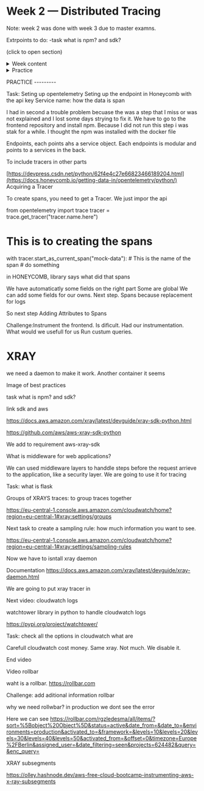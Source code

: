 # Week 2 — Distributed Tracing

Note: week 2 was done with week 3 due to master examns.

Extrpoints to do:
-task what is npm? and sdk?

(click to open section)

<details><summary>Week content</summary>
<p>
** Objetive: ** Distributed tracing implementation to add the functionality to easy pinpoint issue when adding cloud services.


### What is observability?
>Observability is the extent to which the internal states of a system can be inferred from externally available data. An observable software system provides the ability to understand any issue that arises. Conventionally, __the three pillars of observability data are metrics, logs and traces.__

### What are traces?

>A trace represents the entire journey of a request or action as it moves through all the nodes of a distributed system.

### What are logs?

>A log file is a computer-generated data file that contains information about usage patterns, activities, and operations within an operating system, application, server or another device. Log files show whether resources are performing properly and optimally.\
>On-Premise logs: infraestructure , applications, anti-virus, Firewall..
>Cloud Logs: infraestructure** , applications**, anti-virus, Firewall..

### Observability vs Monotoring

![Observability vs Monotoring](assets/week2_obsvsmonit.jpeg)


### What is Observability in AWS?

>Open-source solutions, giving you the ability to understand what is happening across your technology stack at any time. AWS observability lets you collect, correlate, aggregate, and analyze telemetry in your network, infrastructure, and applications in the cloud, hybrid, or on-premises environments so you can gain insights into the behavior, performance, and health of your system. 
>These insights help you detect, investigate, and remediate problems faster; and coupled with artificial intelligence and machine learning, proactively react, predict, and prevent problems.

![Observability AWS Tools](assets/week2_aws_observabilitytools.jpeg)

[AWS Observability](https://aws.amazon.com/cloudops/monitoring-and-observability/?whats-new-cards.sort-by=item.additionalFields.postDateTime&whats-new-cards.sort-order=desc&blog-posts-cards.sort-by=item.additionalFields.createdDate&blog-posts-cards.sort-order=desc)

### For what are we using Honeycomb? To visualice and read the data extracted.

>Is a software debugging tool that can help you solve problems faster within your distributed services. Honeycomb provides full stack observability—designed for high cardinality data and collaborative problem solving, enabling engineers to deeply understand and debug production software together.

[HoneyComb](https://www.honeycomb.io)

### How are we sending the traces, metrics and logs to HoneyComb? OpenTelemetry

> Honeycomb supports OpenTelemetry, the CNCF open standard for sending traces, metrics, and logs. If your application is already instrumented for OpenTelemetry, you can send OTLP data directly to Honeycomb’s endpoint.

[OpenTelemetry](https://docs.honeycomb.io/getting-data-in/opentelemetry-overview/)

What is middleware for web applications?
        >Middleware is software that different applications use to communicate with each other. It provides functionality to connect applications intelligently and efficiently so that you can innovate faster. Middleware acts as a bridge between diverse technologies, tools, and databases so that you can integrate them seamlessly into a single system. The single system then provides a unified service to its users. For example, a Windows frontend application sends and receives data from a Linux backend server, but the application users are unaware of the difference.
 
        
What is a Daemon?

>A daemon is a process that runs in the background rather than under the direct control of the user. Although you run docker commands on your host machine, these commands do none of the processing on your Docker containers and images. They are frequently also servers that accept requests from clients to perform actions for them.

![Docker Daemons](assets/week2_daemons.png)

### What is AWS X-RAY?
>AWS X-Ray provides a complete view of requests as they travel through your application and filters visual data across payloads, functions, traces, services, APIs, and more with no-code and low-code motions.

[AWS X-RAY](https://aws.amazon.com/xray/?nc1=h_ls)

![AWS X-RAY](assets/week2_awsxray.png)

[Configuring the AWS X-Ray daemon](https://docs.aws.amazon.com/xray/latest/devguide/xray-daemon-configuration.html)

[What are the best practises for setting up x-ray daemon?](https://stackoverflow.com/questions/54236375/what-are-the-best-practises-for-setting-up-x-ray-daemon)

![Best practices](assets/week2_xraybestpractices.png)

[AWS X-RAY:SDK python](https://docs.aws.amazon.com/xray/latest/devguide/xray-sdk-python.html)

[AWS X-RAY:SDK python](https://github.com/aws/aws-xray-sdk-python)





        </p>
</details>



        
        
        
<details><summary>Practice</summary>
<p>
   
</p>
</details>

PRACTICE ---------

Task: Seting up opentelemetry
Seting up the endpoint in Honeycomb with the api key
Service name: how the data is span

I had in second a trouble problem becuase the was a step that I miss or was not explained and I lost some days strying to fix it. We have to go to the frontend repository and install npm. Because I did not run this step i was stak for a while. I thought the npm was installed with the docker file


Endpoints, each points ahs a service object. Each endpoints is modular and points to a services in the back.

To include tracers in other parts

[https://devpress.csdn.net/python/62f4e4c27e66823466189204.html](https://docs.honeycomb.io/getting-data-in/opentelemetry/python/) Acquiring a Tracer 

To create spans, you need to get a Tracer. We just impor the api

from opentelemetry import trace
tracer = trace.get_tracer("tracer.name.here")

# This is to creating the spans

with tracer.start_as_current_span("mock-data"): # This is the name of the span
        # do something


in HONEYCOMB, library says what did that spans

We have automaticatly some fields on the right part
Some are global
We can add some fields for our owns. Next step. Spans because replacement for logs

So next step Adding Attributes to Spans 

Challenge:Instrument the frontend. Is dificult. 
Had our instrumentation. What would we usefull for us
Run custum queries.



# XRAY

we need a daemon to make it work. Another container it seems

Image of best practices

task what is npm? and sdk?

link sdk and aws

https://docs.aws.amazon.com/xray/latest/devguide/xray-sdk-python.html

https://github.com/aws/aws-xray-sdk-python

We add to requirement aws-xray-sdk 

What is middleware for web applications?


We can used middleware layers to handdle steps before the request arrieve to the application, like a security layer. 
We are going to use it for tracing


Task: what is flask



Groups of XRAYS traces: to group traces together


https://eu-central-1.console.aws.amazon.com/cloudwatch/home?region=eu-central-1#xray:settings/groups

Next task to create a sampling rule: how much information you want to see. 


https://eu-central-1.console.aws.amazon.com/cloudwatch/home?region=eu-central-1#xray:settings/sampling-rules

Now we have to isntall xray daemon

Documentation https://docs.aws.amazon.com/xray/latest/devguide/xray-daemon.html

We are going to put xray tracer in 


Next video: cloudwatch logs 

watchtower library in python to handle cloudwatch logs 

https://pypi.org/project/watchtower/

Task: check all the options in cloudwatch what are

Carefull cloudwatch cost money. Same xray. Not much. We disable it.

End video


Video rollbar

waht is a rollbar. https://rollbar.com

Challenge: add aditional information rollbar

why we need rollwbar? in production we dont see the error

Here we can see https://rollbar.com/rgzledesma/all/items/?sort=%5Bobject%20Object%5D&status=active&date_from=&date_to=&environments=production&activated_to=&framework=&levels=10&levels=20&levels=30&levels=40&levels=50&activated_from=&offset=0&timezone=Europe%2FBerlin&assigned_user=&date_filtering=seen&projects=624482&query=&enc_query=



XRAY subsegments

https://olley.hashnode.dev/aws-free-cloud-bootcamp-instrumenting-aws-x-ray-subsegments

